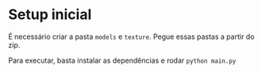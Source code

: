 # Setup inicial

É necessário criar a pasta `models` e `texture`. Pegue essas pastas a partir do zip.

Para executar, basta instalar as dependências e rodar `python main.py`

